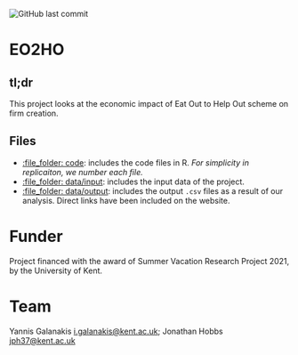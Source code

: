 ![GitHub last commit](https://img.shields.io/github/last-commit/ygalanak/EO2HO)

# EO2HO

## tl;dr
This project looks at the economic impact of Eat Out to Help Out scheme on firm creation.

## Files
-   [:file\_folder: code](/code): includes the code files in R. *For simplicity in replicaiton, we number each file.*
-   [:file\_folder: data/input](/data/input): includes the input data of the project.
-   [:file\_folder: data/output](/data/output): includes the output `.csv` files as a result of our analysis. Direct links have been included on the website.


# Funder
Project financed with the award of Summer Vacation Research Project 2021, by the University of Kent.

# Team
Yannis Galanakis <i.galanakis@kent.ac.uk>; Jonathan Hobbs <jph37@kent.ac.uk>

